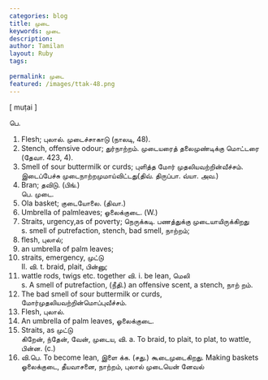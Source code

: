 ```yaml
---
categories: blog
title: முடை
keywords: முடை
description: 
author: Tamilan
layout: Ruby
tags: 
 
permalink: முடை
featured: /images/ttak-48.png
---
```

  
[ muṭai ]  
  
பெ.   
1. Flesh; புலால். முடைச்சாகாடு (நாலடி, 48).   
2. Stench, offensive odour; துர்நாற்றம். முடையரைத் தலைமுண்டிக்கு மொட்டரை (தேவா. 423, 4).   
3. Smell of sour buttermilk or curds; புளித்த மோர் முதலியவற்றின்வீச்சம். இடைப்பேச்சு முடைநாற்றமுமாய்விட்டது(திவ். திருப்பா. வ்யா. அவ.)   
4. Bran; தவிடு. (பிங்.)  
பெ. முடை.   
1. Ola basket; குடையோலை. (திவா.)   
2. Umbrella of palmleaves; ஓலைக்குடை. (W.)   
3. Straits, urgency,as of poverty; நெருக்கடி. பணத்துக்கு முடையாயிருக்கிறது  
s. smell of putrefaction, stench, bad smell, நாற்றம்;   
2. flesh, புலால்;   
3. an umbrella of palm leaves;   
5. straits, emergency, முட்டு  
II. வி. t. braid, plait, பின்னு;   
2. wattle rods, twigs etc. together வி. i. be lean, மெலி  
s. A smell of putrefaction, (நீதி.) an offensive scent, a stench, நாற் றம்.   
2. The bad smell of sour buttermilk or curds, மோர்முதலியவற்றின்மொப்புவீச்சம்.   
3. Flesh, புலால்.   
4. An umbrella of palm leaves, ஓலைக்குடை.   
5. Straits, as முட்டு  
கிறேன், ந்தேன், வேன், முடைய, வி. a. To braid, to plait, to plat, to wattle, பின்ன. (c.)   
2. வி.பெ. To become lean, இளை க்க. (சது.) கூடைமுடைகிறது. Making baskets  
ஓலைக்குடை, தீயவாசனை, நாற்றம், புலால் முடையென் னேவல்